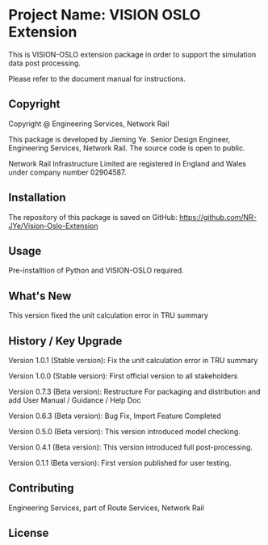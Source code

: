 # Project Name: VISION OSLO Extension

This is VISION-OSLO extension package in order to support the simulation data post processing.

Please refer to the document manual for instructions.

## Copyright

Copyright @ Engineering Services, Network Rail

This package is developed by Jieming Ye. Senior Design Engineer, Engineering Services, Network Rail.
The source code is open to public.

Network Rail Infrastructure Limited are registered in England and Wales under company number 02904587.

## Installation
The repository of this package is saved on GitHub:
https://github.com/NR-JYe/Vision-Oslo-Extension

## Usage
Pre-installtion of Python and VISION-OSLO required.

## What's New

This version fixed the unit calculation error in TRU summary

## History / Key Upgrade
Version 1.0.1 (Stable version): Fix the unit calculation error in TRU summary

Version 1.0.0 (Stable version): First official version to all stakeholders

Version 0.7.3 (Beta version): Restructure For packaging and distribution and add User Manual / Guidance / Help Doc

Version 0.6.3 (Beta version): Bug Fix, Import Feature Completed

Version 0.5.0 (Beta version): This version introduced model checking.

Version 0.4.1 (Beta version): This version introduced full post-processing.

Version 0.1.1 (Beta version): First version published for user testing.

## Contributing
Engineering Services, part of Route Services, Network Rail

## License
